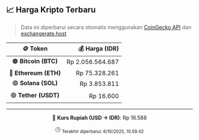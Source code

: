 

<!-- HARGA_KRIPTO -->
## 📈 Harga Kripto Terbaru

> Data ini diperbarui secara otomatis menggunakan [CoinGecko API](https://www.coingecko.com/) dan [exchangerate.host](https://exchangerate.host/)

<div align="center">

| 🪙 Token | 💰 Harga (IDR) |
|:------:|---------------:|
| 🟠 **Bitcoin (BTC)**   | Rp 2.056.564.687 |
| 🔵 **Ethereum (ETH)**  | Rp 75.328.261 |
| 🟣 **Solana (SOL)**    | Rp 3.853.811 |
| 🟢 **Tether (USDT)**   | Rp 16.600 |

---

💱 **Kurs Rupiah (USD → IDR)**: Rp 16.588

🕒 <sub>Terakhir diperbarui: 6/10/2025, 10.59.42</sub>

</div>
<!-- /HARGA_KRIPTO -->